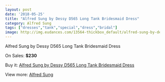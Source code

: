 ```yaml
---
layout: post
date: '2018-05-25'
title: "Alfred Sung by Dessy D565 Long Tank Bridesmaid Dress"
category: Alfred Sung
tags: ["dresses","tank","special","dress","bridal"]
image: http://img.eudances.com/13564-thickbox_default/alfred-sung-by-dessy-d565-long-tank-bridesmaid-dress.jpg
---
```

Alfred Sung by Dessy D565 Long Tank Bridesmaid Dress

On Sales: **$230**
<a href="https://www.eudances.com/en/alfred-sung/4090-alfred-sung-by-dessy-d565-long-tank-bridesmaid-dress.html"><amp-img layout="responsive" width="600" height="600" src="//img.eudances.com/13564-thickbox_default/alfred-sung-by-dessy-d565-long-tank-bridesmaid-dress.jpg" alt="Alfred Sung by Dessy D565 Long Tank Bridesmaid Dress 0" /></a>
<a href="https://www.eudances.com/en/alfred-sung/4090-alfred-sung-by-dessy-d565-long-tank-bridesmaid-dress.html"><amp-img layout="responsive" width="600" height="600" src="//img.eudances.com/13567-thickbox_default/alfred-sung-by-dessy-d565-long-tank-bridesmaid-dress.jpg" alt="Alfred Sung by Dessy D565 Long Tank Bridesmaid Dress 1" /></a>
<a href="https://www.eudances.com/en/alfred-sung/4090-alfred-sung-by-dessy-d565-long-tank-bridesmaid-dress.html"><amp-img layout="responsive" width="600" height="600" src="//img.eudances.com/13566-thickbox_default/alfred-sung-by-dessy-d565-long-tank-bridesmaid-dress.jpg" alt="Alfred Sung by Dessy D565 Long Tank Bridesmaid Dress 2" /></a>
<a href="https://www.eudances.com/en/alfred-sung/4090-alfred-sung-by-dessy-d565-long-tank-bridesmaid-dress.html"><amp-img layout="responsive" width="600" height="600" src="//img.eudances.com/13565-thickbox_default/alfred-sung-by-dessy-d565-long-tank-bridesmaid-dress.jpg" alt="Alfred Sung by Dessy D565 Long Tank Bridesmaid Dress 3" /></a>

Buy it: [Alfred Sung by Dessy D565 Long Tank Bridesmaid Dress](https://www.eudances.com/en/alfred-sung/4090-alfred-sung-by-dessy-d565-long-tank-bridesmaid-dress.html "Alfred Sung by Dessy D565 Long Tank Bridesmaid Dress")

View more: [Alfred Sung](https://www.eudances.com/en/52-alfred-sung "Alfred Sung")
